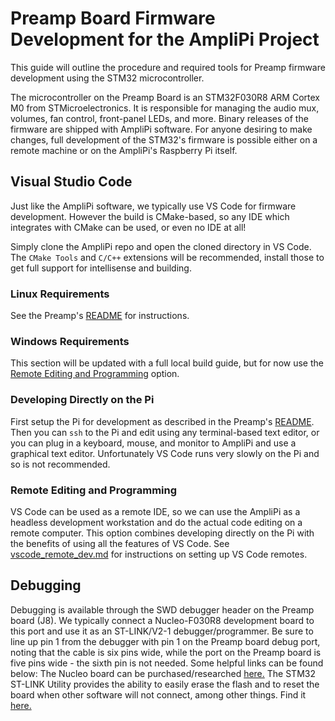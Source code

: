 # Preamp Board Firmware Development for the AmpliPi Project
This guide will outline the procedure and required tools for Preamp firmware
development using the STM32 microcontroller.

The microcontroller on the Preamp Board is an STM32F030R8 ARM Cortex M0
from STMicroelectronics.
It is responsible for managing the audio mux, volumes, fan control,
front-panel LEDs, and more.
Binary releases of the firmware are shipped with AmpliPi software.
For anyone desiring to make changes, full development of the STM32's firmware
is possible either on a remote machine or on the AmpliPi's Raspberry Pi itself.

## Visual Studio Code
Just like the AmpliPi software, we typically use VS Code for firmware development.
However the build is CMake-based, so any IDE which integrates with CMake can
be used, or even no IDE at all!

Simply clone the AmpliPi repo and open the cloned directory in VS Code.
The `CMake Tools` and `C/C++` extensions will be recommended,
install those to get full support for intellisense and building.

### Linux Requirements
See the Preamp's [README](fw/preamp/README.md) for instructions.

### Windows Requirements
This section will be updated with a full local build guide,
but for now use the [Remote Editing and Programming](#remote-editing-and-programming) option.

### Developing Directly on the Pi
First setup the Pi for development as described in the Preamp's
[README](fw/preamp/README.md).
Then you can `ssh` to the Pi and edit using any terminal-based
text editor, or you can plug in a keyboard, mouse, and monitor to AmpliPi
and use a graphical text editor.
Unfortunately VS Code runs very slowly on the Pi and so is not recommended.

### Remote Editing and Programming
VS Code can be used as a remote IDE, so we can use the AmpliPi as a
headless development workstation and do the actual code editing on a
remote computer.
This option combines developing directly on the Pi with the benefits of
using all the features of VS Code.
See [vscode_remote_dev.md](vscode_remote_dev.md) for instructions on
setting up VS Code remotes.

## Debugging
Debugging is available through the SWD debugger header on the Preamp board (J8). We typically connect a Nucleo-F030R8 development board to this port and use it as an ST-LINK/V2-1 debugger/programmer. Be sure to line up pin 1 from the debugger with pin 1 on the Preamp board debug port, noting that the cable is six pins wide, while the port on the Preamp board is five pins wide - the sixth pin is not needed. Some helpful links can be found below:
The Nucleo board can be purchased/researched [here.](http://www.st.com/content/st_com/en/products/evaluation-tools/product-evaluation-tools/mcu-eval-tools/stm32-mcu-eval-tools/stm32-mcu-nucleo/nucleo-f030r8.html)
The STM32 ST-LINK Utility provides the ability to easily erase the flash and to reset the board when other software will not connect, among other things. Find it [here.](http://www.st.com/content/st_com/en/products/embedded-software/development-tool-software/stsw-link004.html)
